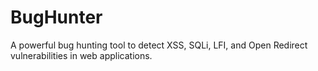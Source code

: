 # BugHunter
A powerful bug hunting tool to detect XSS, SQLi, LFI, and Open Redirect vulnerabilities in web applications.
